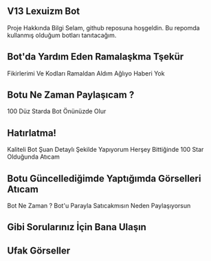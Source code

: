 ## V13 Lexuizm Bot
Proje Hakkında Bilgi
Selam, github reposuna hoşgeldin. Bu repomda kullanmış olduğum botları tanıtacağım.

## Bot'da Yardım Eden Ramalaşkma Tşekür

Fikirlerimi Ve Kodları Ramaldan Aldım Ağlıyo Haberi Yok

## Botu Ne Zaman Paylaşıcam ?
100 Düz Starda Bot Önünüzde Olur 

## Hatırlatma!
Kaliteli Bot Şuan Detaylı Şekilde Yapıyorum Herşey Bittiğinde 100 Star Olduğunda Atıcam 

## Botu Güncellediğimde Yaptığımda Görselleri Atıcam

Bot Ne Zaman ?
Bot'u Parayla Satıcakmısın
Neden Paylaşıyorsun 
## Gibi Sorularınız İçin Bana Ulaşın

## Ufak Görseller
